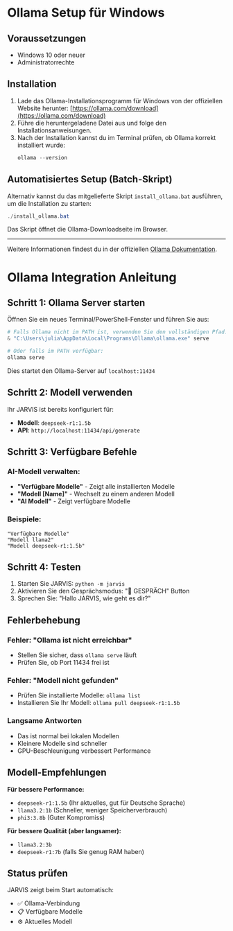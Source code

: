 # Ollama Setup für Windows

## Voraussetzungen
- Windows 10 oder neuer
- Administratorrechte

## Installation
1. Lade das Ollama-Installationsprogramm für Windows von der offiziellen Website herunter:
	[https://ollama.com/download](https://ollama.com/download)
2. Führe die heruntergeladene Datei aus und folge den Installationsanweisungen.
3. Nach der Installation kannst du im Terminal prüfen, ob Ollama korrekt installiert wurde:
	```powershell
	ollama --version
	```

## Automatisiertes Setup (Batch-Skript)
Alternativ kannst du das mitgelieferte Skript `install_ollama.bat` ausführen, um die Installation zu starten:
```powershell
./install_ollama.bat
```
Das Skript öffnet die Ollama-Downloadseite im Browser.

---
Weitere Informationen findest du in der offiziellen [Ollama Dokumentation](https://ollama.com/docs/).
# Ollama Integration Anleitung

## Schritt 1: Ollama Server starten

Öffnen Sie ein neues Terminal/PowerShell-Fenster und führen Sie aus:

```powershell
# Falls Ollama nicht im PATH ist, verwenden Sie den vollständigen Pfad:
& "C:\Users\julia\AppData\Local\Programs\Ollama\ollama.exe" serve

# Oder falls im PATH verfügbar:
ollama serve
```

Dies startet den Ollama-Server auf `localhost:11434`

## Schritt 2: Modell verwenden

Ihr JARVIS ist bereits konfiguriert für:
- **Modell**: `deepseek-r1:1.5b`
- **API**: `http://localhost:11434/api/generate`

## Schritt 3: Verfügbare Befehle

### AI-Modell verwalten:
- **"Verfügbare Modelle"** - Zeigt alle installierten Modelle
- **"Modell [Name]"** - Wechselt zu einem anderen Modell
- **"AI Modell"** - Zeigt verfügbare Modelle

### Beispiele:
```
"Verfügbare Modelle"
"Modell llama2"
"Modell deepseek-r1:1.5b"
```

## Schritt 4: Testen

1. Starten Sie JARVIS: `python -m jarvis`
2. Aktivieren Sie den Gesprächsmodus: "💬 GESPRÄCH" Button
3. Sprechen Sie: "Hallo JARVIS, wie geht es dir?"

## Fehlerbehebung

### Fehler: "Ollama ist nicht erreichbar"
- Stellen Sie sicher, dass `ollama serve` läuft
- Prüfen Sie, ob Port 11434 frei ist

### Fehler: "Modell nicht gefunden"
- Prüfen Sie installierte Modelle: `ollama list`
- Installieren Sie Ihr Modell: `ollama pull deepseek-r1:1.5b`

### Langsame Antworten
- Das ist normal bei lokalen Modellen
- Kleinere Modelle sind schneller
- GPU-Beschleunigung verbessert Performance

## Modell-Empfehlungen

**Für bessere Performance:**
- `deepseek-r1:1.5b` (Ihr aktuelles, gut für Deutsche Sprache)
- `llama3.2:1b` (Schneller, weniger Speicherverbrauch)
- `phi3:3.8b` (Guter Kompromiss)

**Für bessere Qualität (aber langsamer):**
- `llama3.2:3b`
- `deepseek-r1:7b` (falls Sie genug RAM haben)

## Status prüfen

JARVIS zeigt beim Start automatisch:
- ✅ Ollama-Verbindung
- 📋 Verfügbare Modelle
- ⚙️ Aktuelles Modell